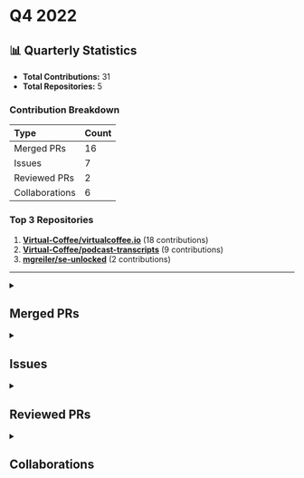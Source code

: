 # Q4 2022

## 📊 Quarterly Statistics

* **Total Contributions:** 31
* **Total Repositories:** 5

### Contribution Breakdown

| Type | Count |
| :--- | :--- |
| Merged PRs | 16 |
| Issues | 7 |
| Reviewed PRs | 2 |
| Collaborations | 6 |

### Top 3 Repositories

1. [**Virtual-Coffee/virtualcoffee.io**](https://github.com/Virtual-Coffee/virtualcoffee.io) (18 contributions)
2. [**Virtual-Coffee/podcast-transcripts**](https://github.com/Virtual-Coffee/podcast-transcripts) (9 contributions)
3. [**mgreiler/se-unlocked**](https://github.com/mgreiler/se-unlocked) (2 contributions)

---

<details>
  <summary><h2>Merged PRs</h2></summary>
<table style='width:100%; table-layout:fixed;'>
  <thead>
    <tr>
      <th style='width:5%;'>No.</th>
      <th style='width:20%;'>Project Name</th>
      <th style='width:20%;'>Title</th>
      <th style='width:35%;'>Description</th>
      <th style='width:20%;'>Date</th>
    </tr>
  </thead>
  <tbody>
    <tr>
      <td>1.</td>
      <td>Virtual-Coffee/podcast-transcripts</td>
      <td><a href='https://github.com/Virtual-Coffee/podcast-transcripts/pull/87'>Improve episode transcription Season 6 Episode 8</a></td>
      <td>## Link Issue<br>Closes #86  <br><br>## Description<br><br>- Improve transcript Season 6 Episode 8 with Shelley McHardy.<br>- Run `yarn check-srt` and fix incorrect timestamps.</td>
      <td>2022-12-28</td>
    </tr>
    <tr>
      <td>2.</td>
      <td>Virtual-Coffee/virtualcoffee.io</td>
      <td><a href='https://github.com/Virtual-Coffee/virtualcoffee.io/pull/776'>Add December 2022 newsletter to the website</a></td>
      <td>## Linked Issue<br><br>Closes #775 <br><br>&lt;!--<br><br>If you have a pull request related to a current issue please link to that issue number.<br><br>That issue can be linked to the pull request by using the side panel in the Github UI or using the `#` symbol followed by the number of the associated issue.<br><br>To link a pull request to an issue to show that a fix is in progress and to automatically close the issue when someone merges the pull request, type the keyword &quot;Closes&quot; followed by a reference to the issue. For example, Closes #404 or Closes Virtual-Coffee/virtualcoffee.io/issues/404.<br><br>--&gt;<br><br>## Description<br><br>- Add November 2022 newsletter.<br>- Update ` newsletters.ts`. <br><br>&lt;!--<br><br>A pull request description describes what constitutes the Pull Request and what changes you have made to the code.<br><br>It explains what you&#39;ve done, including any code changes, configuration changes, migrations included, new APIs introduced, changes made to old APIs, any new workers/crons introduced in the system, copy changes, and so on. You get the gist.<br><br>A good description informs everyone that is reaading it of the purpose of the pull request. This helps not just the current maintainers but anyone reading it now or in the future to understand your intent.<br><br>If the request is not complete but you want feedback use  Draft Pull Request option of the Pull request dropdown menu.<br><br>@mention individuals that you want to review the PR, and mention why. (“ @username I want to know what you think of this code.”)<br><br>--&gt;<br><br>## Methodology<br><br>&lt;!--<br><br>This section explains why the above changes explained were done.<br><br>Sometimes a developer feels that it&#39;s okay to write &quot;Business/Product requirement&quot; in the description. That&#39;s fine, but doing so defeats the purpose of this section.<br><br>If there is a better explanation as to why the changes were suggested, it&#39;s always good to attach a document reference link for that information.<br><br>A good &quot;Why&quot; section should explain the reasoning behind any changes.<br><br>--&gt;<br><br>## Code of Conduct<br><br>&gt; By submitting this pull request, you agree to follow our [Code of Conduct](https://virtualcoffee.io/code-of-conduct/)<br></td>
      <td>2022-12-15</td>
    </tr>
    <tr>
      <td>3.</td>
      <td>Virtual-Coffee/virtualcoffee.io</td>
      <td><a href='https://github.com/Virtual-Coffee/virtualcoffee.io/pull/763'>Update events page with recorded events section</a></td>
      <td>## Linked Issue<br><br>Closes #752 <br><br>&lt;!--<br><br>If you have a pull request related to a current issue please link to that issue number.<br><br>That issue can be linked to the pull request by using the side panel in the Github UI or using the `#` symbol followed by the number of the associated issue.<br><br>To link a pull request to an issue to show that a fix is in progress and to automatically close the issue when someone merges the pull request, type the keyword &quot;Closes&quot; followed by a reference to the issue. For example, Closes #404 or Closes Virtual-Coffee/virtualcoffee.io/issues/404.<br><br>--&gt;<br><br>## Description<br><br>- Add &quot;Recorded Events&quot; section to the Events page.<br><br>&lt;!--<br><br>A pull request description describes what constitutes the Pull Request and what changes you have made to the code.<br><br>It explains what you&#39;ve done, including any code changes, configuration changes, migrations included, new APIs introduced, changes made to old APIs, any new workers/crons introduced in the system, copy changes, and so on. You get the gist.<br><br>A good description informs everyone that is reaading it of the purpose of the pull request. This helps not just the current maintainers but anyone reading it now or in the future to understand your intent.<br><br>If the request is not complete but you want feedback use  Draft Pull Request option of the Pull request dropdown menu.<br><br>@mention individuals that you want to review the PR, and mention why. (“ @username I want to know what you think of this code.”)<br><br>--&gt;<br><br>## Methodology<br><br>&lt;!--<br><br>This section explains why the above changes explained were done.<br><br>Sometimes a developer feels that it&#39;s okay to write &quot;Business/Product requirement&quot; in the description. That&#39;s fine, but doing so defeats the purpose of this section.<br><br>If there is a better explanation as to why the changes were suggested, it&#39;s always good to attach a document reference link for that information.<br><br>A good &quot;Why&quot; section should explain the reasoning behind any changes.<br><br>--&gt;<br><br>## Code of Conduct<br><br>&gt; By submitting this pull request, you agree to follow our [Code of Conduct](https://virtualcoffee.io/code-of-conduct/)<br></td>
      <td>2022-12-07</td>
    </tr>
    <tr>
      <td>4.</td>
      <td>Virtual-Coffee/podcast-transcripts</td>
      <td><a href='https://github.com/Virtual-Coffee/podcast-transcripts/pull/85'>Improve episode transcription Season 3 Episode 3</a></td>
      <td>## Link Issue<br>Closes #57 <br><br>## Description<br><br>- Improve transcript Season 3 Episode 3 with Ayu Adiati.<br>- Run `yarn check-srt` and fix incorrect timestamps.</td>
      <td>2022-11-25</td>
    </tr>
    <tr>
      <td>5.</td>
      <td>Virtual-Coffee/podcast-transcripts</td>
      <td><a href='https://github.com/Virtual-Coffee/podcast-transcripts/pull/84'>Improve episode transcription Season 6 Episode 7</a></td>
      <td>## Link Issue<br>Closes #39 <br><br>## Description<br><br>- Improve transcript Season 6 Episode 7 with Ryan Kahn.<br>- Run `yarn check-srt` and fix incorrect timestamps.</td>
      <td>2022-11-11</td>
    </tr>
    <tr>
      <td>6.</td>
      <td>Virtual-Coffee/virtualcoffee.io</td>
      <td><a href='https://github.com/Virtual-Coffee/virtualcoffee.io/pull/745'>Add November 2022 newsletter to the website</a></td>
      <td>## Linked Issue<br><br>Closes #742 <br><br>&lt;!--<br><br>If you have a pull request related to a current issue please link to that issue number.<br><br>That issue can be linked to the pull request by using the side panel in the Github UI or using the `#` symbol followed by the number of the associated issue.<br><br>To link a pull request to an issue to show that a fix is in progress and to automatically close the issue when someone merges the pull request, type the keyword &quot;Closes&quot; followed by a reference to the issue. For example, Closes #404 or Closes Virtual-Coffee/virtualcoffee.io/issues/404.<br><br>--&gt;<br><br>## Description<br><br>- Add November 2022 newsletter.<br>- Update `newsletters.ts`<br><br>&lt;!--<br><br>A pull request description describes what constitutes the Pull Request and what changes you have made to the code.<br><br>It explains what you&#39;ve done, including any code changes, configuration changes, migrations included, new APIs introduced, changes made to old APIs, any new workers/crons introduced in the system, copy changes, and so on. You get the gist.<br><br>A good description informs everyone that is reaading it of the purpose of the pull request. This helps not just the current maintainers but anyone reading it now or in the future to understand your intent.<br><br>If the request is not complete but you want feedback use  Draft Pull Request option of the Pull request dropdown menu.<br><br>@mention individuals that you want to review the PR, and mention why. (“ @username I want to know what you think of this code.”)<br><br>--&gt;<br><br>## Methodology<br><br>&lt;!--<br><br>This section explains why the above changes explained were done.<br><br>Sometimes a developer feels that it&#39;s okay to write &quot;Business/Product requirement&quot; in the description. That&#39;s fine, but doing so defeats the purpose of this section.<br><br>If there is a better explanation as to why the changes were suggested, it&#39;s always good to attach a document reference link for that information.<br><br>A good &quot;Why&quot; section should explain the reasoning behind any changes.<br><br>--&gt;<br><br>## Code of Conduct<br><br>&gt; By submitting this pull request, you agree to follow our [Code of Conduct](https://virtualcoffee.io/code-of-conduct/)<br></td>
      <td>2022-11-06</td>
    </tr>
    <tr>
      <td>7.</td>
      <td>Virtual-Coffee/virtualcoffee.io</td>
      <td><a href='https://github.com/Virtual-Coffee/virtualcoffee.io/pull/728'>Convert `newsletters.js` to TypeScript</a></td>
      <td>## Linked Issue<br><br>Closes #688 <br><br>&lt;!--<br><br>If you have a pull request related to a current issue please link to that issue number.<br><br>That issue can be linked to the pull request by using the side panel in the Github UI or using the `#` symbol followed by the number of the associated issue.<br><br>To link a pull request to an issue to show that a fix is in progress and to automatically close the issue when someone merges the pull request, type the keyword &quot;Closes&quot; followed by a reference to the issue. For example, Closes #404 or Closes Virtual-Coffee/virtualcoffee.io/issues/404.<br><br>--&gt;<br><br>## Description<br><br>- Change file name from `newsletters.js` to `newsletters.ts`<br>- Implement TypeScript in `newsletters.ts`<br>- Add comments in `newsletters.ts`<br><br>&lt;!--<br><br>A pull request description describes what constitutes the Pull Request and what changes you have made to the code.<br><br>It explains what you&#39;ve done, including any code changes, configuration changes, migrations included, new APIs introduced, changes made to old APIs, any new workers/crons introduced in the system, copy changes, and so on. You get the gist.<br><br>A good description informs everyone that is reaading it of the purpose of the pull request. This helps not just the current maintainers but anyone reading it now or in the future to understand your intent.<br><br>If the request is not complete but you want feedback use  Draft Pull Request option of the Pull request dropdown menu.<br><br>@mention individuals that you want to review the PR, and mention why. (“ @username I want to know what you think of this code.”)<br><br>--&gt;<br><br>## Methodology<br><br>&lt;!--<br><br>This section explains why the above changes explained were done.<br><br>Sometimes a developer feels that it&#39;s okay to write &quot;Business/Product requirement&quot; in the description. That&#39;s fine, but doing so defeats the purpose of this section.<br><br>If there is a better explanation as to why the changes were suggested, it&#39;s always good to attach a document reference link for that information.<br><br>A good &quot;Why&quot; section should explain the reasoning behind any changes.<br><br>--&gt;<br><br>## Code of Conduct<br><br>&gt; By submitting this pull request, you agree to follow our [Code of Conduct](https://virtualcoffee.io/code-of-conduct/)<br></td>
      <td>2022-10-21</td>
    </tr>
    <tr>
      <td>8.</td>
      <td>Virtual-Coffee/virtualcoffee.io</td>
      <td><a href='https://github.com/Virtual-Coffee/virtualcoffee.io/pull/708'>Fix links on Table of Content in CONTRIBUTING.md</a></td>
      <td>## Linked Issue<br><br>Closes #707<br><br>&lt;!--<br><br>If you have a pull request related to a current issue please link to that issue number.<br><br>That issue can be linked to the pull request by using the side panel in the Github UI or using the `#` symbol followed by the number of the associated issue.<br><br>To link a pull request to an issue to show that a fix is in progress and to automatically close the issue when someone merges the pull request, type the keyword &quot;Closes&quot; followed by a reference to the issue. For example, Closes #404 or Closes Virtual-Coffee/virtualcoffee.io/issues/404.<br><br>--&gt;<br><br>## Description<br><br>Update `CONTRIBUTING.md`:<br>- Fix links on the Table of Content.<br>- Fix typos.<br>- Minor tweaks.<br>- Fix headings to follow semantic HTML.<br><br>&lt;!--<br><br>A pull request description describes what constitutes the Pull Request and what changes you have made to the code.<br><br>It explains what you&#39;ve done, including any code changes, configuration changes, migrations included, new APIs introduced, changes made to old APIs, any new workers/crons introduced in the system, copy changes, and so on. You get the gist.<br><br>A good description informs everyone that is reaading it of the purpose of the pull request. This helps not just the current maintainers but anyone reading it now or in the future to understand your intent.<br><br>If the request is not complete but you want feedback use  Draft Pull Request option of the Pull request dropdown menu.<br><br>@mention individuals that you want to review the PR, and mention why. (“ @username I want to know what you think of this code.”)<br><br>--&gt;<br><br>## Methodology<br><br>&lt;!--<br><br>This section explains why the above changes explained were done.<br><br>Sometimes a developer feels that it&#39;s okay to write &quot;Business/Product requirement&quot; in the description. That&#39;s fine, but doing so defeats the purpose of this section.<br><br>If there is a better explanation as to why the changes were suggested, it&#39;s always good to attach a document reference link for that information.<br><br>A good &quot;Why&quot; section should explain the reasoning behind any changes.<br><br>--&gt;<br><br>## Code of Conduct<br><br>&gt; By submitting this pull request, you agree to follow our [Code of Conduct](https://virtualcoffee.io/code-of-conduct/)<br></td>
      <td>2022-10-14</td>
    </tr>
    <tr>
      <td>9.</td>
      <td>mgreiler/se-unlocked</td>
      <td><a href='https://github.com/mgreiler/se-unlocked/pull/156'>Improve transcript 65 Harshit Chitalia</a></td>
      <td>## Issue Link<br><br>Closes #146<br><br>## Description<br><br>- Improve transcript Episode 65 with Harshit Chitalia.<br>- Keeping max. 81 chars per line.</td>
      <td>2022-10-14</td>
    </tr>
    <tr>
      <td>10.</td>
      <td>Virtual-Coffee/virtualcoffee.io</td>
      <td><a href='https://github.com/Virtual-Coffee/virtualcoffee.io/pull/702'>Update CONTRIBUTING and README files</a></td>
      <td>## Linked Issue<br><br>Closes #699 <br><br>&lt;!--<br><br>If you have a pull request related to a current issue please link to that issue number.<br><br>That issue can be linked to the pull request by using the side panel in the Github UI or using the `#` symbol followed by the number of the associated issue.<br><br>To link a pull request to an issue to show that a fix is in progress and to automatically close the issue when someone merges the pull request, type the keyword &quot;Closes&quot; followed by a reference to the issue. For example, Closes #404 or Closes Virtual-Coffee/virtualcoffee.io/issues/404.<br><br>--&gt;<br><br>## Description<br><br>- Update `CONTRIBUTING.md`:<br>  - Change the &quot;Local development&quot; title to &quot;Setting Up Local Environment To Work On Issues&quot; in .<br>  - Add bullet point with how to create new branch.<br>- Update `README.md`:<br>  - Add bullet points to &quot;Working On The Site&quot; section with the links to `CONTRIBUTING.md` and our open source resources on the website.<br>  - Minor tweaks and fix punctuations.<br><br>&lt;!--<br><br>A pull request description describes what constitutes the Pull Request and what changes you have made to the code.<br><br>It explains what you&#39;ve done, including any code changes, configuration changes, migrations included, new APIs introduced, changes made to old APIs, any new workers/crons introduced in the system, copy changes, and so on. You get the gist.<br><br>A good description informs everyone that is reaading it of the purpose of the pull request. This helps not just the current maintainers but anyone reading it now or in the future to understand your intent.<br><br>If the request is not complete but you want feedback use  Draft Pull Request option of the Pull request dropdown menu.<br><br>@mention individuals that you want to review the PR, and mention why. (“ @username I want to know what you think of this code.”)<br><br>--&gt;<br><br>## Methodology<br><br>&lt;!--<br><br>This section explains why the above changes explained were done.<br><br>Sometimes a developer feels that it&#39;s okay to write &quot;Business/Product requirement&quot; in the description. That&#39;s fine, but doing so defeats the purpose of this section.<br><br>If there is a better explanation as to why the changes were suggested, it&#39;s always good to attach a document reference link for that information.<br><br>A good &quot;Why&quot; section should explain the reasoning behind any changes.<br><br>--&gt;<br><br>## Code of Conduct<br><br>&gt; By submitting this pull request, you agree to follow our [Code of Conduct](https://virtualcoffee.io/code-of-conduct/)<br></td>
      <td>2022-10-13</td>
    </tr>
    <tr>
      <td>11.</td>
      <td>Virtual-Coffee/podcast-transcripts</td>
      <td><a href='https://github.com/Virtual-Coffee/podcast-transcripts/pull/83'>Improve transcript Season 4 Episode 2</a></td>
      <td>## Description<br><br>- Improve transcript Season 4 Episode 2 with Todd Libby.<br>- Run `yarn check-srt` and fix incorrect timestamps.</td>
      <td>2022-10-12</td>
    </tr>
    <tr>
      <td>12.</td>
      <td>Virtual-Coffee/podcast-transcripts</td>
      <td><a href='https://github.com/Virtual-Coffee/podcast-transcripts/pull/81'>Update Podcast Docs</a></td>
      <td>## Links<br>Closes #80 <br><br>## Description<br><br>- Replace `yarn srt-check` with `yarn check-srt` in the `improve-episode-transcription.md` file.<br>- Add explanation to fix incorrect timestamps format manually in the README file. </td>
      <td>2022-10-10</td>
    </tr>
    <tr>
      <td>13.</td>
      <td>Virtual-Coffee/podcast-transcripts</td>
      <td><a href='https://github.com/Virtual-Coffee/podcast-transcripts/pull/79'>Improve episode transcription Season 5 Special Kirk Day (5_999.srt)</a></td>
      <td>## Links<br>Closes #45 <br><br>## Description<br>- Improve transcript Season 5 Special Kirk Day episode.<br>- Fix timestamps manually.<br>- Run `yarn check-srt` and fix incorrect timestamp formatting.</td>
      <td>2022-10-10</td>
    </tr>
    <tr>
      <td>14.</td>
      <td>Virtual-Coffee/virtualcoffee.io</td>
      <td><a href='https://github.com/Virtual-Coffee/virtualcoffee.io/pull/668'>Add Code of Conduct link to the footer</a></td>
      <td>## Linked Issue<br><br>Closes #653<br><br>&lt;!--<br><br>If you have a pull request related to a current issue please link to that issue number.<br><br>That issue can be linked to the pull request by using the side panel in the Github UI or using the `#` symbol followed by the number of the associated issue.<br><br>To link a pull request to an issue to show that a fix is in progress and to automatically close the issue when someone merges the pull request, type the keyword &quot;Closes&quot; followed by a reference to the issue. For example, Closes #404 or Closes Virtual-Coffee/virtualcoffee.io/issues/404.<br><br>--&gt;<br><br>## Description<br><br>- Add Code of Conduct link to the footer.<br>- Add and use `&lt;Link to&gt;` to replace `&lt;a href&gt;` for internal links.<br><br>&lt;!--<br><br>A pull request description describes what constitutes the Pull Request and what changes you have made to the code.<br><br>It explains what you&#39;ve done, including any code changes, configuration changes, migrations included, new APIs introduced, changes made to old APIs, any new workers/crons introduced in the system, copy changes, and so on. You get the gist.<br><br>A good description informs everyone that is reaading it of the purpose of the pull request. This helps not just the current maintainers but anyone reading it now or in the future to understand your intent.<br><br>If the request is not complete but you want feedback use  Draft Pull Request option of the Pull request dropdown menu.<br><br>@mention individuals that you want to review the PR, and mention why. (“ @username I want to know what you think of this code.”)<br><br>--&gt;<br><br>## Methodology<br><br>&lt;!--<br><br>This section explains why the above changes explained were done.<br><br>Sometimes a developer feels that it&#39;s okay to write &quot;Business/Product requirement&quot; in the description. That&#39;s fine, but doing so defeats the purpose of this section.<br><br>If there is a better explanation as to why the changes were suggested, it&#39;s always good to attach a document reference link for that information.<br><br>A good &quot;Why&quot; section should explain the reasoning behind any changes.<br><br>--&gt;<br><br>## Code of Conduct<br><br>&gt; By submitting this pull request, you agree to follow our [Code of Conduct](https://virtualcoffee.io/code-of-conduct/)<br></td>
      <td>2022-10-05</td>
    </tr>
    <tr>
      <td>15.</td>
      <td>Virtual-Coffee/virtualcoffee.io</td>
      <td><a href='https://github.com/Virtual-Coffee/virtualcoffee.io/pull/658'>Add Hacktoberfest 2022 badge to profile</a></td>
      <td>* Add flare<br>* Edit Hashnode&#39;s username<br><br>## Linked Issue<br><br>#643 <br><br>&lt;!--<br><br>If you have a pull request related to a current issue please link to that issue number.<br><br>That issue can be linked to the pull request by using the side panel in the Github UI or using the `#` symbol followed by the number of the associated issue.<br><br>To link a pull request to an issue to show that a fix is in progress and to automatically close the issue when someone merges the pull request, type the keyword &quot;Closes&quot; followed by a reference to the issue. For example, Closes #404 or Closes Virtual-Coffee/virtualcoffee.io/issues/404.<br><br>--&gt;<br><br>## Description<br><br>- Add Hacktoberfest 2022 badge to Ayu&#39;s member profile.<br>- Add flare<br>- Edit Hashnode&#39;s username.<br><br>&lt;!--<br><br>A pull request description describes what constitutes the Pull Request and what changes you have made to the code.<br><br>It explains what you&#39;ve done, including any code changes, configuration changes, migrations included, new APIs introduced, changes made to old APIs, any new workers/crons introduced in the system, copy changes, and so on. You get the gist.<br><br>A good description informs everyone that is reaading it of the purpose of the pull request. This helps not just the current maintainers but anyone reading it now or in the future to understand your intent.<br><br>If the request is not complete but you want feedback use  Draft Pull Request option of the Pull request dropdown menu.<br><br>@mention individuals that you want to review the PR, and mention why. (“ @username I want to know what you think of this code.”)<br><br>--&gt;<br><br>## Methodology<br><br>&lt;!--<br><br>This section explains why the above changes explained were done.<br><br>Sometimes a developer feels that it&#39;s okay to write &quot;Business/Product requirement&quot; in the description. That&#39;s fine, but doing so defeats the purpose of this section.<br><br>If there is a better explanation as to why the changes were suggested, it&#39;s always good to attach a document reference link for that information.<br><br>A good &quot;Why&quot; section should explain the reasoning behind any changes.<br><br>--&gt;<br><br>## Code of Conduct<br><br>&gt; By submitting this pull request, you agree to follow our [Code of Conduct](https://virtualcoffee.io/code-of-conduct/)<br></td>
      <td>2022-10-04</td>
    </tr>
    <tr>
      <td>16.</td>
      <td>Virtual-Coffee/virtualcoffee.io</td>
      <td><a href='https://github.com/Virtual-Coffee/virtualcoffee.io/pull/657'>Add October 2022 newsletter to website</a></td>
      <td>## Linked Issue<br><br>Closes #644 <br><br>&lt;!--<br><br>If you have a pull request related to a current issue please link to that issue number.<br><br>That issue can be linked to the pull request by using the side panel in the Github UI or using the `#` symbol followed by the number of the associated issue.<br><br>To link a pull request to an issue to show that a fix is in progress and to automatically close the issue when someone merges the pull request, type the keyword &quot;Closes&quot; followed by a reference to the issue. For example, Closes #404 or Closes Virtual-Coffee/virtualcoffee.io/issues/404.<br><br>--&gt;<br><br>## Description<br><br>- Add the October 2022 newsletter.<br>- Update `newsletter.js` to add the issue to the index.<br><br>&lt;!--<br><br>A pull request description describes what constitutes the Pull Request and what changes you have made to the code.<br><br>It explains what you&#39;ve done, including any code changes, configuration changes, migrations included, new APIs introduced, changes made to old APIs, any new workers/crons introduced in the system, copy changes, and so on. You get the gist.<br><br>A good description informs everyone that is reaading it of the purpose of the pull request. This helps not just the current maintainers but anyone reading it now or in the future to understand your intent.<br><br>If the request is not complete but you want feedback use  Draft Pull Request option of the Pull request dropdown menu.<br><br>@mention individuals that you want to review the PR, and mention why. (“ @username I want to know what you think of this code.”)<br><br>--&gt;<br><br>## Methodology<br><br>&lt;!--<br><br>This section explains why the above changes explained were done.<br><br>Sometimes a developer feels that it&#39;s okay to write &quot;Business/Product requirement&quot; in the description. That&#39;s fine, but doing so defeats the purpose of this section.<br><br>If there is a better explanation as to why the changes were suggested, it&#39;s always good to attach a document reference link for that information.<br><br>A good &quot;Why&quot; section should explain the reasoning behind any changes.<br><br>--&gt;<br><br>## Code of Conduct<br><br>&gt; By submitting this pull request, you agree to follow our [Code of Conduct](https://virtualcoffee.io/code-of-conduct/)<br></td>
      <td>2022-10-04</td>
    </tr>
  </tbody>
</table>
</details>

<details>
  <summary><h2>Issues</h2></summary>
<table style='width:100%; table-layout:fixed;'>
  <thead>
    <tr>
      <th style='width:5%;'>No.</th>
      <th style='width:20%;'>Project Name</th>
      <th style='width:20%;'>Title</th>
      <th style='width:35%;'>Description</th>
      <th style='width:20%;'>Date</th>
    </tr>
  </thead>
  <tbody>
    <tr>
      <td>1.</td>
      <td>Virtual-Coffee/podcast-transcripts</td>
      <td><a href='https://github.com/Virtual-Coffee/podcast-transcripts/issues/86'>Improve episode transcription Season 6 Episode 8</a></td>
      <td>## Issue Context<br><br>Our podcast&#39;s transcriptions are automatically generated, so there would be typos or missing words. <br><br>We want to improve every episode&#39;s transcription so they can be accessible to everyone. Currently, we are doing this manually.<br><br>## Steps To Update<br><br>- Open the file of the podcast&#39;s episode. <br>  e.g.: `1_0.srt` means season 1 episode 0<br>-  Listen to the podcast&#39;s episode and improve the transcript based on your hearing.<br>-  [Fix the format](https://github.com/Virtual-Coffee/podcast-transcripts#fixing-formatting-issues) by running `yarn check-srt`.<br>- After running `yarn check-srt`, fix timestamps suggestions format manually, if any.<br><br>## Accessibility Resources<br><br>- [Transcribing Audio to Text - W3C WAI](https://www.w3.org/WAI/media/av/transcribing/)<br><br>If you have questions or need help, please let us know.<br></td>
      <td>2022-12-28</td>
    </tr>
    <tr>
      <td>2.</td>
      <td>Virtual-Coffee/virtualcoffee.io</td>
      <td><a href='https://github.com/Virtual-Coffee/virtualcoffee.io/issues/775'>Add December 2022 newsletter to the website </a></td>
      <td>## Issue Context<br><br>Every month, we try to get the newsletter up on the site within a week of emailing it. Currently, we&#39;re moving them over &quot;by hand.&quot;<br><br>## Steps to update<br><br>In the code base, navigate to `app &gt; routes &gt; newsletter &gt; issues` and create a new file `2022-12.jsx`.<br>You can look at the existing newsletters ( `app &gt; routes &gt; newsletter &gt; issues`) as a template.<br><br>Make sure to add it to the index by following the steps in [Newsletters section in our README](https://github.com/Virtual-Coffee/virtualcoffee.io#newsletters) and update the content accordingly based on our email newsletter.<br><br>If you have questions, please let us know. We&#39;re up for pairing if anyone wants to walk through this!</td>
      <td>2022-12-14</td>
    </tr>
    <tr>
      <td>3.</td>
      <td>Virtual-Coffee/virtualcoffee.io</td>
      <td><a href='https://github.com/Virtual-Coffee/virtualcoffee.io/issues/742'>Add November 2022 newsletter to the website</a></td>
      <td>## Issue Context<br><br>Every month, we try to get the newsletter up on the site within a week of emailing it. Currently, we&#39;re moving them over &quot;by hand.&quot;<br><br>## Steps to update<br><br>In the code base, navigate to `app &gt; routes &gt; newsletter &gt; issues` and create a new file `2022-11.jsx`.<br>You can look at the existing newsletters ( `app &gt; routes &gt; newsletter &gt; issues`) as a template.<br><br>Make sure to add it to the index by following the steps in [Newsletters section in our README](https://github.com/Virtual-Coffee/virtualcoffee.io#newsletters) and update the content accordingly based on our email newsletter.<br><br>If you have questions, please let us know. We&#39;re up for pairing if anyone wants to walk through this!</td>
      <td>2022-11-05</td>
    </tr>
    <tr>
      <td>4.</td>
      <td>Virtual-Coffee/virtualcoffee.io</td>
      <td><a href='https://github.com/Virtual-Coffee/virtualcoffee.io/issues/707'>Fix links on the Table of Contents in CONTRIBUTING.md</a></td>
      <td>### Is there an existing issue for this?<br><br>- [X] I have searched the existing issues<br><br>### Context for documentation change<br><br>Some links on the Table of Content (TOC) in `CONTRIBUTING.md` are not correct. <br><br>### Proposed solution<br><br>Fix the links in the TOC.<br><br>### Resources that can help<br><br>_No response_<br><br>### Collaborators<br><br>_No response_<br><br>### Code of Conduct<br><br>- [X] I&#39;ve read the Code of Conduct and understand my responsibilities as a member of the Virtual Coffee community</td>
      <td>2022-10-14</td>
    </tr>
    <tr>
      <td>5.</td>
      <td>Virtual-Coffee/virtualcoffee.io</td>
      <td><a href='https://github.com/Virtual-Coffee/virtualcoffee.io/issues/699'>Add creating a new branch for contribution</a></td>
      <td>### Is there an existing issue for this?<br><br>- [X] I have searched the existing issues<br><br>### Context for documentation change<br><br>Noticed some contributors made changes directly on `main` branch. We want to make sure that we provide information that all contributors should create a new branch to work on changes to avoid pushing changes directly to `main` branch and keep it clean.<br><br>### Proposed solution<br><br>- Add information and how to create new branch in the `CONTRIBUTING.md`.<br>- We can use the [Local Development](https://github.com/Virtual-Coffee/virtualcoffee.io/blob/main/CONTRIBUTING.md#local-development) section to add this information.<br>- Maybe change the title as well to &quot;Working On Issues&quot; or &quot;Local Environment Preparation&quot; or &quot;Setting Up Local Environment&quot;.<br>- Link the `CONTRIBUTING.md` to all VC repos.<br><br>**Additional and need some thoughts**:<br>- Link the `CONTRIBUTING.md` to [Working on the site](https://github.com/Virtual-Coffee/virtualcoffee.io#working-on-the-site) section in the `README.md`.<br>  It would be something like:<br>    ```markdown<br>      ## Working on the site<br>      - This site is built using Remix.<br>      - Please refer to our CONTRIBUTING guidelines to make contributions.<br>     ```<br><br>### Resources that can help<br><br>_No response_<br><br>### Collaborators<br><br>@danieltott we have a section of [Working With Issues](https://github.com/Virtual-Coffee/virtualcoffee.io/blob/main/CONTRIBUTING.md#working-with-issues).<br>Would the new title of &quot;Working On Issues&quot; be confusing?<br>I&#39;m thinking of &quot;Local Environment Preparation&quot; or &quot;Setting Up Local Environment&quot;. Any thoughts?<br><br>### Code of Conduct<br><br>- [X] I&#39;ve read the Code of Conduct and understand my responsibilities as a member of the Virtual Coffee community</td>
      <td>2022-10-12</td>
    </tr>
    <tr>
      <td>6.</td>
      <td>Virtual-Coffee/podcast-transcripts</td>
      <td><a href='https://github.com/Virtual-Coffee/podcast-transcripts/issues/80'>Update Docs</a></td>
      <td>## Issue Context<br><br>- In the issues template, a couple of bullet points consist of `yarn srt-check`. But the correct command is `yarn check-srt`.<br>- Besides in the issue, we want to have an explanation in the README to fix the incorrect timestamps format manually after running `yarn check-srt`.<br><br>## Steps To Update<br>- Replace `yarn srt-check` with `yarn check-srt` in the `improve-episode-transcription.md` file.<br>- Add and explanation to fix the incorrect timestamps format manually in the README file.</td>
      <td>2022-10-10</td>
    </tr>
    <tr>
      <td>7.</td>
      <td>Virtual-Coffee/virtualcoffee.io</td>
      <td><a href='https://github.com/Virtual-Coffee/virtualcoffee.io/issues/644'>Add October 2022 newsletter to the website</a></td>
      <td>## Issue Context<br><br>Every month, we try to get the newsletter up on the site within a week of emailing it. Currently, we&#39;re moving them over &quot;by hand.&quot;<br><br>## Steps to update<br><br>In the code base, navigate to `app &gt; routes &gt; newsletter &gt; issues` and create a new file `2022-10.jsx`.<br>You can look at the existing newsletters ( `app &gt; routes &gt; newsletter &gt; issues`) as a template.<br><br>Make sure to add it to the index by following the steps in [Newsletters section in our README](https://github.com/Virtual-Coffee/virtualcoffee.io#newsletters) and update the content accordingly based on our email newsletter.<br><br>If you have questions, please let us know. We&#39;re up for pairing if anyone wants to walk through this!</td>
      <td>2022-10-03</td>
    </tr>
  </tbody>
</table>
</details>

<details>
  <summary><h2>Reviewed PRs</h2></summary>
<table style='width:100%; table-layout:fixed;'>
  <thead>
    <tr>
      <th style='width:5%;'>No.</th>
      <th style='width:20%;'>Project Name</th>
      <th style='width:20%;'>Title</th>
      <th style='width:35%;'>Description</th>
      <th style='width:20%;'>Date</th>
    </tr>
  </thead>
  <tbody>
    <tr>
      <td>1.</td>
      <td>adiati98/business-hours-airtable</td>
      <td><a href='https://github.com/adiati98/business-hours-airtable/pull/13'>Bump qs from 6.5.2 to 6.5.3</a></td>
      <td>Bumps [qs](https://github.com/ljharb/qs) from 6.5.2 to 6.5.3.<br>&lt;details&gt;<br>&lt;summary&gt;Changelog&lt;/summary&gt;<br>&lt;p&gt;&lt;em&gt;Sourced from &lt;a href=&quot;https://github.com/ljharb/qs/blob/main/CHANGELOG.md&quot;&gt;qs&#39;s changelog&lt;/a&gt;.&lt;/em&gt;&lt;/p&gt;<br>&lt;blockquote&gt;<br>&lt;h2&gt;&lt;strong&gt;6.5.3&lt;/strong&gt;&lt;/h2&gt;<br>&lt;ul&gt;<br>&lt;li&gt;[Fix] &lt;code&gt;parse&lt;/code&gt;: ignore &lt;code&gt;__proto__&lt;/code&gt; keys (&lt;a href=&quot;https://github-redirect.dependabot.com/ljharb/qs/issues/428&quot;&gt;#428&lt;/a&gt;)&lt;/li&gt;<br>&lt;li&gt;[Fix] &lt;code&gt;utils.merge&lt;/code&gt;: avoid a crash with a null target and a truthy non-array source&lt;/li&gt;<br>&lt;li&gt;[Fix] correctly parse nested arrays&lt;/li&gt;<br>&lt;li&gt;[Fix] &lt;code&gt;stringify&lt;/code&gt;: fix a crash with &lt;code&gt;strictNullHandling&lt;/code&gt; and a custom &lt;code&gt;filter&lt;/code&gt;/&lt;code&gt;serializeDate&lt;/code&gt; (&lt;a href=&quot;https://github-redirect.dependabot.com/ljharb/qs/issues/279&quot;&gt;#279&lt;/a&gt;)&lt;/li&gt;<br>&lt;li&gt;[Fix] &lt;code&gt;utils&lt;/code&gt;: &lt;code&gt;merge&lt;/code&gt;: fix crash when &lt;code&gt;source&lt;/code&gt; is a truthy primitive &amp; no options are provided&lt;/li&gt;<br>&lt;li&gt;[Fix] when &lt;code&gt;parseArrays&lt;/code&gt; is false, properly handle keys ending in &lt;code&gt;[]&lt;/code&gt;&lt;/li&gt;<br>&lt;li&gt;[Fix] fix for an impossible situation: when the formatter is called with a non-string value&lt;/li&gt;<br>&lt;li&gt;[Fix] &lt;code&gt;utils.merge&lt;/code&gt;: avoid a crash with a null target and an array source&lt;/li&gt;<br>&lt;li&gt;[Refactor] &lt;code&gt;utils&lt;/code&gt;: reduce observable [[Get]]s&lt;/li&gt;<br>&lt;li&gt;[Refactor] use cached &lt;code&gt;Array.isArray&lt;/code&gt;&lt;/li&gt;<br>&lt;li&gt;[Refactor] &lt;code&gt;stringify&lt;/code&gt;: Avoid arr = arr.concat(...), push to the existing instance (&lt;a href=&quot;https://github-redirect.dependabot.com/ljharb/qs/issues/269&quot;&gt;#269&lt;/a&gt;)&lt;/li&gt;<br>&lt;li&gt;[Refactor] &lt;code&gt;parse&lt;/code&gt;: only need to reassign the var once&lt;/li&gt;<br>&lt;li&gt;[Robustness] &lt;code&gt;stringify&lt;/code&gt;: avoid relying on a global &lt;code&gt;undefined&lt;/code&gt; (&lt;a href=&quot;https://github-redirect.dependabot.com/ljharb/qs/issues/427&quot;&gt;#427&lt;/a&gt;)&lt;/li&gt;<br>&lt;li&gt;[readme] remove travis badge; add github actions/codecov badges; update URLs&lt;/li&gt;<br>&lt;li&gt;[Docs] Clean up license text so it’s properly detected as BSD-3-Clause&lt;/li&gt;<br>&lt;li&gt;[Docs] Clarify the need for &quot;arrayLimit&quot; option&lt;/li&gt;<br>&lt;li&gt;[meta] fix README.md (&lt;a href=&quot;https://github-redirect.dependabot.com/ljharb/qs/issues/399&quot;&gt;#399&lt;/a&gt;)&lt;/li&gt;<br>&lt;li&gt;[meta] add FUNDING.yml&lt;/li&gt;<br>&lt;li&gt;[actions] backport actions from main&lt;/li&gt;<br>&lt;li&gt;[Tests] always use &lt;code&gt;String(x)&lt;/code&gt; over &lt;code&gt;x.toString()&lt;/code&gt;&lt;/li&gt;<br>&lt;li&gt;[Tests] remove nonexistent tape option&lt;/li&gt;<br>&lt;li&gt;[Dev Deps] backport from main&lt;/li&gt;<br>&lt;/ul&gt;<br>&lt;/blockquote&gt;<br>&lt;/details&gt;<br>&lt;details&gt;<br>&lt;summary&gt;Commits&lt;/summary&gt;<br>&lt;ul&gt;<br>&lt;li&gt;&lt;a href=&quot;https://github.com/ljharb/qs/commit/298bfa55d6db00ddea78dd0333509aadf9bb3077&quot;&gt;&lt;code&gt;298bfa5&lt;/code&gt;&lt;/a&gt; v6.5.3&lt;/li&gt;<br>&lt;li&gt;&lt;a href=&quot;https://github.com/ljharb/qs/commit/ed0f5dcbef4b168a8ae299d78b1e4a2e9b1baf1f&quot;&gt;&lt;code&gt;ed0f5dc&lt;/code&gt;&lt;/a&gt; [Fix] &lt;code&gt;parse&lt;/code&gt;: ignore &lt;code&gt;__proto__&lt;/code&gt; keys (&lt;a href=&quot;https://github-redirect.dependabot.com/ljharb/qs/issues/428&quot;&gt;#428&lt;/a&gt;)&lt;/li&gt;<br>&lt;li&gt;&lt;a href=&quot;https://github.com/ljharb/qs/commit/691e739cfa40cd42604dc05a54e6154371a429ab&quot;&gt;&lt;code&gt;691e739&lt;/code&gt;&lt;/a&gt; [Robustness] &lt;code&gt;stringify&lt;/code&gt;: avoid relying on a global &lt;code&gt;undefined&lt;/code&gt; (&lt;a href=&quot;https://github-redirect.dependabot.com/ljharb/qs/issues/427&quot;&gt;#427&lt;/a&gt;)&lt;/li&gt;<br>&lt;li&gt;&lt;a href=&quot;https://github.com/ljharb/qs/commit/1072d57d38a690e1ad7616dced44390bffedcbb2&quot;&gt;&lt;code&gt;1072d57&lt;/code&gt;&lt;/a&gt; [readme] remove travis badge; add github actions/codecov badges; update URLs&lt;/li&gt;<br>&lt;li&gt;&lt;a href=&quot;https://github.com/ljharb/qs/commit/12ac1c403aaa04d1a34844f514ed9f9abfb76e64&quot;&gt;&lt;code&gt;12ac1c4&lt;/code&gt;&lt;/a&gt; [meta] fix README.md (&lt;a href=&quot;https://github-redirect.dependabot.com/ljharb/qs/issues/399&quot;&gt;#399&lt;/a&gt;)&lt;/li&gt;<br>&lt;li&gt;&lt;a href=&quot;https://github.com/ljharb/qs/commit/0338716b09fdbd4711823eeb0a14e556a2498e7a&quot;&gt;&lt;code&gt;0338716&lt;/code&gt;&lt;/a&gt; [actions] backport actions from main&lt;/li&gt;<br>&lt;li&gt;&lt;a href=&quot;https://github.com/ljharb/qs/commit/5639c20ce0a7c1332200a3181339331483e5a3a1&quot;&gt;&lt;code&gt;5639c20&lt;/code&gt;&lt;/a&gt; Clean up license text so it’s properly detected as BSD-3-Clause&lt;/li&gt;<br>&lt;li&gt;&lt;a href=&quot;https://github.com/ljharb/qs/commit/51b8a0b1b213596dd1702b837f5e7dec2229793d&quot;&gt;&lt;code&gt;51b8a0b&lt;/code&gt;&lt;/a&gt; add FUNDING.yml&lt;/li&gt;<br>&lt;li&gt;&lt;a href=&quot;https://github.com/ljharb/qs/commit/45f675936e742d92fac8d4dae5cfc385c576a977&quot;&gt;&lt;code&gt;45f6759&lt;/code&gt;&lt;/a&gt; [Fix] fix for an impossible situation: when the formatter is called with a no...&lt;/li&gt;<br>&lt;li&gt;&lt;a href=&quot;https://github.com/ljharb/qs/commit/f814a7f8f2af059f8158f7e4b2bf8b46aeb62cd3&quot;&gt;&lt;code&gt;f814a7f&lt;/code&gt;&lt;/a&gt; [Dev Deps] backport from main&lt;/li&gt;<br>&lt;li&gt;Additional commits viewable in &lt;a href=&quot;https://github.com/ljharb/qs/compare/v6.5.2...v6.5.3&quot;&gt;compare view&lt;/a&gt;&lt;/li&gt;<br>&lt;/ul&gt;<br>&lt;/details&gt;<br>&lt;br /&gt;<br><br><br>[![Dependabot compatibility score](https://dependabot-badges.githubapp.com/badges/compatibility_score?dependency-name=qs&package-manager=npm_and_yarn&previous-version=6.5.2&new-version=6.5.3)](https://docs.github.com/en/github/managing-security-vulnerabilities/about-dependabot-security-updates#about-compatibility-scores)<br><br>Dependabot will resolve any conflicts with this PR as long as you don&#39;t alter it yourself. You can also trigger a rebase manually by commenting `@dependabot rebase`.<br><br>[//]: # (dependabot-automerge-start)<br>[//]: # (dependabot-automerge-end)<br><br>---<br><br>&lt;details&gt;<br>&lt;summary&gt;Dependabot commands and options&lt;/summary&gt;<br>&lt;br /&gt;<br><br>You can trigger Dependabot actions by commenting on this PR:<br>- `@dependabot rebase` will rebase this PR<br>- `@dependabot recreate` will recreate this PR, overwriting any edits that have been made to it<br>- `@dependabot merge` will merge this PR after your CI passes on it<br>- `@dependabot squash and merge` will squash and merge this PR after your CI passes on it<br>- `@dependabot cancel merge` will cancel a previously requested merge and block automerging<br>- `@dependabot reopen` will reopen this PR if it is closed<br>- `@dependabot close` will close this PR and stop Dependabot recreating it. You can achieve the same result by closing it manually<br>- `@dependabot ignore this major version` will close this PR and stop Dependabot creating any more for this major version (unless you reopen the PR or upgrade to it yourself)<br>- `@dependabot ignore this minor version` will close this PR and stop Dependabot creating any more for this minor version (unless you reopen the PR or upgrade to it yourself)<br>- `@dependabot ignore this dependency` will close this PR and stop Dependabot creating any more for this dependency (unless you reopen the PR or upgrade to it yourself)<br>- `@dependabot use these labels` will set the current labels as the default for future PRs for this repo and language<br>- `@dependabot use these reviewers` will set the current reviewers as the default for future PRs for this repo and language<br>- `@dependabot use these assignees` will set the current assignees as the default for future PRs for this repo and language<br>- `@dependabot use this milestone` will set the current milestone as the default for future PRs for this repo and language<br><br>You can disable automated security fix PRs for this repo from the [Security Alerts page](https://github.com/adiati98/business-hours-airtable/network/alerts).<br><br>&lt;/details&gt;</td>
      <td>2022-12-14</td>
    </tr>
    <tr>
      <td>2.</td>
      <td>Virtual-Coffee/podcast-transcripts</td>
      <td><a href='https://github.com/Virtual-Coffee/podcast-transcripts/pull/78'>update transcript for 4_2</a></td>
      <td>### Description<br>Improved auto generated transcripts for  Season 4 Episode 2 with Todd Libby.<br>Ran yarn check-srt to fix incorrect timestamp formatting.<br>Fixed colon error<br><br>closes #47 </td>
      <td>2022-10-12</td>
    </tr>
  </tbody>
</table>
</details>

<details>
  <summary><h2>Collaborations</h2></summary>
<table style='width:100%; table-layout:fixed;'>
  <thead>
    <tr>
      <th style='width:5%;'>No.</th>
      <th style='width:20%;'>Project Name</th>
      <th style='width:20%;'>Title</th>
      <th style='width:35%;'>Description</th>
      <th style='width:20%;'>Date</th>
    </tr>
  </thead>
  <tbody>
    <tr>
      <td>1.</td>
      <td>Virtual-Coffee/virtualcoffee.io</td>
      <td><a href='https://github.com/Virtual-Coffee/virtualcoffee.io/issues/752'>Add section to events page about our youtube page</a></td>
      <td>### Is there an existing issue for this?<br><br>- [X] I have searched the existing issues<br><br>### Issue Context<br><br>There&#39;s not a ton of visibility to our [YouTube channel](https://youtube.com/@VirtualCoffeeIO) on the site - I think a good spot for this would be the top of the [events page](https://virtualcoffee.io/events).<br><br><br><br>### Proposed solution<br><br>The simplest solution would be an additional paragraph in the intro section saying something like &quot;many of our events are recorded, you can find them here&quot;. Or maybe a little bit more calling out some of our playlists/series...<br><br>Bonus points:<br><br>~Not sure if this is a good idea or not, but we could pull in the latest x videos and display bigger thumbnails links to them? I don&#39;t think I&#39;d want to embed videos but certainly grabbing some data in the loader and displaying them here could be cool. This would take some more design thought obviously, and it might not even work visually, so if someone took this part on, you&#39;d have to be ok with possibly trashing the work at the end if that&#39;s what happens.~<br><br>~This would need to be a server-side thing (done in the loader), not a client-side thing. IE I won&#39;t want to be loading any client-side js from youtube.~<br><br>Edit: Doing this later<br><br>### Alternatives Considered<br><br>_No response_<br><br>### Additional Resources<br><br>- [YouTube Data API Node.js Quickstart](https://developers.google.com/youtube/v3/quickstart/nodejs)<br>- [remix loaders](https://remix.run/docs/en/v1/api/conventions#loader)<br><br>### Code of Conduct<br><br>- [X] I&#39;ve read the Code of Conduct and understand my responsibilities as a member of the Virtual Coffee community</td>
      <td>2022-12-15</td>
    </tr>
    <tr>
      <td>2.</td>
      <td>Virtual-Coffee/virtualcoffee.io</td>
      <td><a href='https://github.com/Virtual-Coffee/virtualcoffee.io/issues/653'>Add Code of Conduct link to the footer</a></td>
      <td>### Is there an existing issue for this?<br><br>- [X] I have searched the existing issues<br><br>### Issue Context<br><br>To make it easier to find, let&#39;s add a link to [our Code of Conduct](https://virtualcoffee.io/code-of-conduct) in the footer of the site.<br><br>### Proposed solution<br><br>In [app/components/layouts/Root.jsx](https://github.com/Virtual-Coffee/virtualcoffee.io/blob/main/app/components/layouts/Root.jsx), add a link to `/code-of-conduct` right after the &quot;Contact Us&quot; link.<br><br>### Alternatives Considered<br><br>_No response_<br><br>### Additional Resources<br><br>_No response_<br><br>### Code of Conduct<br><br>- [X] I&#39;ve read the Code of Conduct and understand my responsibilities as a member of the Virtual Coffee community</td>
      <td>2022-10-05</td>
    </tr>
    <tr>
      <td>3.</td>
      <td>mgreiler/se-unlocked</td>
      <td><a href='https://github.com/mgreiler/se-unlocked/issues/146'>Improve transcript 65 Harshit Chitalia</a></td>
      <td>Please help improve the transcript for this episode.<br><br>- You can either listen to the episode and improve the transcript based on what you hear.<br>- Another option is to read through the transcript and improve it purely based on the issues you detect when reading it.<br>- You do not have to improve the complete transcript. You can also only work on half of it.<br>- Every little help to make the podcast more accessible is awesome.<br>- If you need help, please feel free to reach out to me<br><br>BTW, the transcript has an intentional ~80-chars max line wrap (i.e., a new line starts after max 80 chars). Please keep it in that format. Thank you.</td>
      <td>2022-10-15</td>
    </tr>
    <tr>
      <td>4.</td>
      <td>Virtual-Coffee/virtualcoffee.io</td>
      <td><a href='https://github.com/Virtual-Coffee/virtualcoffee.io/issues/643'>Give yourself the Hacktoberfest2022 badge!</a></td>
      <td>---<br><br>### Note - only PRs from existing Virtual Coffee members participating in the Virtual Coffee Hacktoberfest Initiative will be accepted.<br><br>---<br><br>### First step - complete #13 if you haven&#39;t already!<br><br>If you haven&#39;t completed #13 already, it is perfectly fine to do that _and_ this in the same Pull Request.<br><br>### Steps:<br><br>- Find your member file (it will be `members/members/yourgithubuser.ts` where `yourgithubuser` is your user name on github.<br>- Near the end of the file, there is a `badges` array:<br>  ```js<br>  badges: [],<br>  ```<br>- Add `&#39;Hacktoberfest2022&#39;` to the array<br>- Save, commit, and file a Pull Request!<br>- Bonus: while you&#39;re in there, take a look at the `flare` section for a little bit of fun 😁<br><br>Our [original issue for adding your member profile](https://github.com/Virtual-Coffee/virtualcoffee.io/issues/13) has a lot of details about previewing locally and interacting with GitHub - definitely check that out if you&#39;d like to preview locally!<br></td>
      <td>2022-11-28</td>
    </tr>
    <tr>
      <td>5.</td>
      <td>Virtual-Coffee/virtualcoffee.io</td>
      <td><a href='https://github.com/Virtual-Coffee/virtualcoffee.io/issues/616'>Update site to reflect new membership guidelines</a></td>
      <td>- active volunteers must invite new members<br>- new members must join a coffee first <br>- slack invites to members who attend should be sent within 24 hrs. <br>- we believe that live interaction is part of what makes VC special; we continually try to provide support to all of our members no matter what stage they&#39;re at; we value the health of the community over growth every single day.</td>
      <td>2022-10-05</td>
    </tr>
    <tr>
      <td>6.</td>
      <td>BekahHW/postpartum-wellness-app</td>
      <td><a href='https://github.com/BekahHW/postpartum-wellness-app/issues/56'>Add a mindfulness screen</a></td>
      <td>We have the positivity toolbox, and now we need to add some activities for each of the &quot;tools.&quot; This is for the Mindfulness Screen.<br><br>## Steps<br>_I need to add some thoughts on design, but for now, it needs to stay consistent with the colors and fonts we&#39;ve been using._<br>- [ ] Create a file called MindfulnessScreen<br>- [ ] For this screen, let&#39;s start by hard-coding this mindfulness activity:<br>       - &quot;Let&#39;s be present at this moment through all of our senses: What do you hear? What do you see? What can you taste? <br>       What can you smell? What can you feel?&quot;<br>- [ ] In the positivity toolbox, add this to the path for the mindfulness card.<br></td>
      <td>2022-10-12</td>
    </tr>
  </tbody>
</table>
</details>

